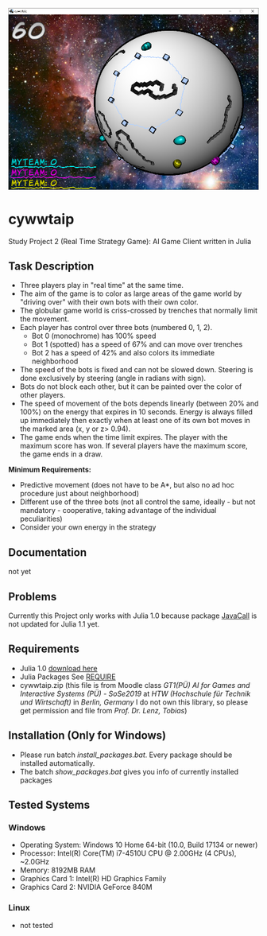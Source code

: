 [statusPic]: status.png "cywwtaip"

![statusPic][statusPic]

# cywwtaip
Study Project 2 (Real Time Strategy Game): AI Game Client written in Julia

## Task Description
* Three players play in "real time" at the same time.
* The aim of the game is to color as large areas of the game world by "driving over" with their own bots with their own color.
* The globular game world is criss-crossed by trenches that normally limit the movement.
* Each player has control over three bots (numbered 0, 1, 2).
  * Bot 0 (monochrome) has 100% speed
  * Bot 1 (spotted) has a speed of 67% and can move over trenches
  * Bot 2 has a speed of 42% and also colors its immediate neighborhood
* The speed of the bots is fixed and can not be slowed down. Steering is done exclusively by steering (angle in radians with sign).
* Bots do not block each other, but it can be painted over the color of other players.
* The speed of movement of the bots depends linearly (between 20% and 100%) on the energy that expires in 10 seconds. Energy is always filled up immediately then exactly when at least one of its own bot moves in the marked area (x, y or z> 0.94).
* The game ends when the time limit expires. The player with the maximum score has won. If several players have the maximum score, the game ends in a draw.

**Minimum Requirements:**
* Predictive movement (does not have to be A*, but also no ad hoc procedure just about neighborhood)
* Different use of the three bots (not all control the same, ideally - but not mandatory - cooperative, taking advantage of the individual peculiarities)
* Consider your own energy in the strategy

## Documentation
not yet

## Problems
Currently this Project only works with Julia 1.0 because package [JavaCall](https://github.com/JuliaInterop/JavaCall.jl) is not updated for Julia 1.1 yet.

## Requirements
* Julia 1.0 [download here](https://julialang.org/)
* Julia Packages See [REQUIRE](REQUIRE)
* cywwtaip.zip
(this file is from Moodle class *GT1(PÜ) AI for Games and Interactive Systems (PÜ) - SoSe2019* at
*HTW (Hochschule für Technik und Wirtschaft)* in *Berlin, Germany*
I do not own this library, so please get permission and file from *Prof. Dr. Lenz, Tobias*)

## Installation (Only for Windows)
* Please run batch *install_packages.bat*. Every package should be installed automatically.
* The batch *show_packages.bat* gives you info of currently installed packages

## Tested Systems

### Windows
* Operating System: Windows 10 Home 64-bit (10.0, Build 17134 or newer)
* Processor: Intel(R) Core(TM) i7-4510U CPU @ 2.00GHz (4 CPUs), ~2.0GHz
* Memory: 8192MB RAM
* Graphics Card 1: Intel(R) HD Graphics Family
* Graphics Card 2: NVIDIA GeForce 840M

### Linux
* not tested
